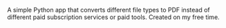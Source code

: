 A simple Python app that converts different file types to PDF instead of different paid subscription services or paid tools. Created on my free time. 
